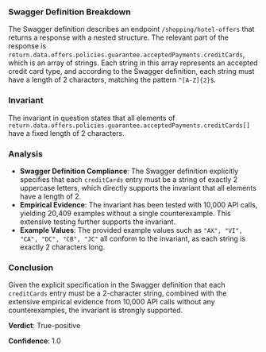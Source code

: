 ### Swagger Definition Breakdown
The Swagger definition describes an endpoint `/shopping/hotel-offers` that returns a response with a nested structure. The relevant part of the response is `return.data.offers.policies.guarantee.acceptedPayments.creditCards`, which is an array of strings. Each string in this array represents an accepted credit card type, and according to the Swagger definition, each string must have a length of 2 characters, matching the pattern `^[A-Z]{2}$`.

### Invariant
The invariant in question states that all elements of `return.data.offers.policies.guarantee.acceptedPayments.creditCards[]` have a fixed length of 2 characters.

### Analysis
- **Swagger Definition Compliance**: The Swagger definition explicitly specifies that each `creditCards` entry must be a string of exactly 2 uppercase letters, which directly supports the invariant that all elements have a length of 2.
- **Empirical Evidence**: The invariant has been tested with 10,000 API calls, yielding 20,409 examples without a single counterexample. This extensive testing further supports the invariant.
- **Example Values**: The provided example values such as `"AX", "VI", "CA", "DC", "CB", "JC"` all conform to the invariant, as each string is exactly 2 characters long.

### Conclusion
Given the explicit specification in the Swagger definition that each `creditCards` entry must be a 2-character string, combined with the extensive empirical evidence from 10,000 API calls without any counterexamples, the invariant is strongly supported.

**Verdict**: True-positive

**Confidence**: 1.0
